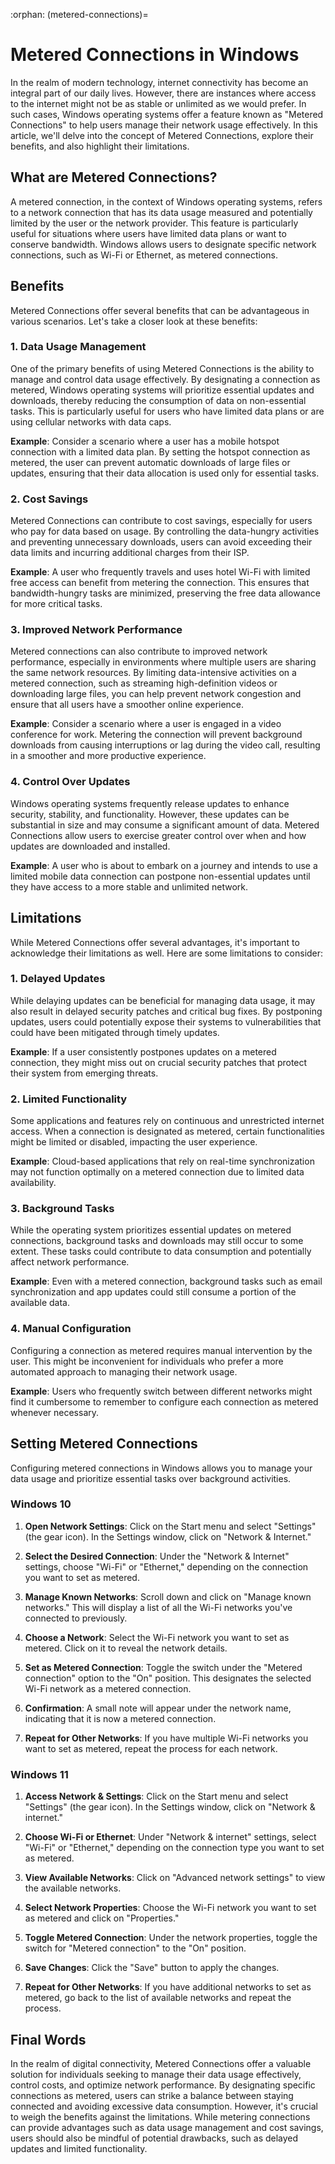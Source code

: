 :orphan:
(metered-connections)=

# Metered Connections in Windows

In the realm of modern technology, internet connectivity has become an integral part of our daily lives. However, there are instances where access to the internet might not be as stable or unlimited as we would prefer. In such cases, Windows operating systems offer a feature known as "Metered Connections" to help users manage their network usage effectively. In this article, we'll delve into the concept of Metered Connections, explore their benefits, and also highlight their limitations.

## What are Metered Connections?

A metered connection, in the context of Windows operating systems, refers to a network connection that has its data usage measured and potentially limited by the user or the network provider. This feature is particularly useful for situations where users have limited data plans or want to conserve bandwidth. Windows allows users to designate specific network connections, such as Wi-Fi or Ethernet, as metered connections.

## Benefits

Metered Connections offer several benefits that can be advantageous in various scenarios. Let's take a closer look at these benefits:

### 1. Data Usage Management

One of the primary benefits of using Metered Connections is the ability to manage and control data usage effectively. By designating a connection as metered, Windows operating systems will prioritize essential updates and downloads, thereby reducing the consumption of data on non-essential tasks. This is particularly useful for users who have limited data plans or are using cellular networks with data caps.

**Example**: Consider a scenario where a user has a mobile hotspot connection with a limited data plan. By setting the hotspot connection as metered, the user can prevent automatic downloads of large files or updates, ensuring that their data allocation is used only for essential tasks.

### 2. Cost Savings

Metered Connections can contribute to cost savings, especially for users who pay for data based on usage. By controlling the data-hungry activities and preventing unnecessary downloads, users can avoid exceeding their data limits and incurring additional charges from their ISP.

**Example**: A user who frequently travels and uses hotel Wi-Fi with limited free access can benefit from metering the connection. This ensures that bandwidth-hungry tasks are minimized, preserving the free data allowance for more critical tasks.

### 3. Improved Network Performance

Metered connections can also contribute to improved network performance, especially in environments where multiple users are sharing the same network resources. By limiting data-intensive activities on a metered connection, such as streaming high-definition videos or downloading large files, you can help prevent network congestion and ensure that all users have a smoother online experience.

**Example**: Consider a scenario where a user is engaged in a video conference for work. Metering the connection will prevent background downloads from causing interruptions or lag during the video call, resulting in a smoother and more productive experience.

### 4. Control Over Updates

Windows operating systems frequently release updates to enhance security, stability, and functionality. However, these updates can be substantial in size and may consume a significant amount of data. Metered Connections allow users to exercise greater control over when and how updates are downloaded and installed.

**Example**: A user who is about to embark on a journey and intends to use a limited mobile data connection can postpone non-essential updates until they have access to a more stable and unlimited network.

## Limitations

While Metered Connections offer several advantages, it's important to acknowledge their limitations as well. Here are some limitations to consider:

### 1. Delayed Updates

While delaying updates can be beneficial for managing data usage, it may also result in delayed security patches and critical bug fixes. By postponing updates, users could potentially expose their systems to vulnerabilities that could have been mitigated through timely updates.

**Example**: If a user consistently postpones updates on a metered connection, they might miss out on crucial security patches that protect their system from emerging threats.

### 2. Limited Functionality

Some applications and features rely on continuous and unrestricted internet access. When a connection is designated as metered, certain functionalities might be limited or disabled, impacting the user experience.

**Example**: Cloud-based applications that rely on real-time synchronization may not function optimally on a metered connection due to limited data availability.

### 3. Background Tasks

While the operating system prioritizes essential updates on metered connections, background tasks and downloads may still occur to some extent. These tasks could contribute to data consumption and potentially affect network performance.

**Example**: Even with a metered connection, background tasks such as email synchronization and app updates could still consume a portion of the available data.

### 4. Manual Configuration

Configuring a connection as metered requires manual intervention by the user. This might be inconvenient for individuals who prefer a more automated approach to managing their network usage.

**Example**: Users who frequently switch between different networks might find it cumbersome to remember to configure each connection as metered whenever necessary.

## Setting Metered Connections

Configuring metered connections in Windows allows you to manage your data usage and prioritize essential tasks over background activities.

### Windows 10

1. **Open Network Settings**: Click on the Start menu and select "Settings" (the gear icon). In the Settings window, click on "Network & Internet."

2. **Select the Desired Connection**: Under the "Network & Internet" settings, choose "Wi-Fi" or "Ethernet," depending on the connection you want to set as metered.

3. **Manage Known Networks**: Scroll down and click on "Manage known networks." This will display a list of all the Wi-Fi networks you've connected to previously.

4. **Choose a Network**: Select the Wi-Fi network you want to set as metered. Click on it to reveal the network details.

5. **Set as Metered Connection**: Toggle the switch under the "Metered connection" option to the "On" position. This designates the selected Wi-Fi network as a metered connection.

6. **Confirmation**: A small note will appear under the network name, indicating that it is now a metered connection.

7. **Repeat for Other Networks**: If you have multiple Wi-Fi networks you want to set as metered, repeat the process for each network.

### Windows 11

1. **Access Network & Settings**: Click on the Start menu and select "Settings" (the gear icon). In the Settings window, click on "Network & internet."

2. **Choose Wi-Fi or Ethernet**: Under "Network & internet" settings, select "Wi-Fi" or "Ethernet," depending on the connection type you want to set as metered.

3. **View Available Networks**: Click on "Advanced network settings" to view the available networks.

4. **Select Network Properties**: Choose the Wi-Fi network you want to set as metered and click on "Properties."

5. **Toggle Metered Connection**: Under the network properties, toggle the switch for "Metered connection" to the "On" position.

6. **Save Changes**: Click the "Save" button to apply the changes.

7. **Repeat for Other Networks**: If you have additional networks to set as metered, go back to the list of available networks and repeat the process.

## Final Words

In the realm of digital connectivity, Metered Connections offer a valuable solution for individuals seeking to manage their data usage effectively, control costs, and optimize network performance. By designating specific connections as metered, users can strike a balance between staying connected and avoiding excessive data consumption. However, it's crucial to weigh the benefits against the limitations. While metering connections can provide advantages such as data usage management and cost savings, users should also be mindful of potential drawbacks, such as delayed updates and limited functionality.
